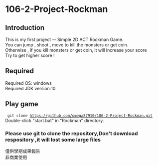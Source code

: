 # 106-2-Project-Rockman
## Introduction
This is my first project -- Simple 2D ACT Rockman Game. <br>
You can jump , shoot , move to kill the monsters or get coin.<br>
Otherwise , if you kill monsters or get coin, it will increase your score<br>
Try to get higher score ! <br>
## Required
Required OS: windows <br>
Required JDK version:10 <br>
## Play game
<code> git clone https://github.com/omega87910/106-2-Project-Rockman.git</code> 
Double-click "start.bat" in "Rockman" directory.
### Please use git to clone the repository,Don't download respository ,it will lost some large files


僅供學期成果報告<br>
非商業使用<br>
